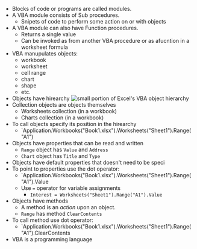 - Blocks of code or programs are called modules.
- A VBA module consists of Sub procedures.
	- Snipets of code to perform some action on or with objects
- A VBA module can also have Function procedures.
	- Returns a single value
	- Can be invoked as from another VBA procedure or as afucntion in a worksheet formula
- VBA manupulates objects:
	- workbook
	- worksheet
	- cell range
	- chart
	- shape
	- etc.
- Objects have hirearchy
![small portion of Excel's VBA object hierarchy](https://i.imgur.com/0oCU0r1.png)
- Collection objects are objects themselves
	- Worksheets collection (in a workbook)
	- Charts collection (in a workbook)
- To call objects specify its position in the hirearchy
	- `Application.Workbooks("Book1.xlsx").Worksheets("Sheet1").Range("A1")
- Objects have properties that can be read and written
	- `Range` object has `Value` and `Address`
	- `Chart` object has `Title` and `Type`
- Objects have default properties that doesn't need to be speci
- To point to properties use the dot operator:
	- `Application.Workbooks("Book1.xlsx").Worksheets("Sheet1").Range("A1").Value
	- Use `=` operator for variable assignments
		- `Interest = Worksheets("Sheet1").Range("A1").Value`
- Objects have methods
	- A method is an *action* upon an object.
	- `Range` has method `ClearContents`
- To call method use dot operator:
	- `Application.Workbooks("Book1.xlsx").Worksheets("Sheet1").Range("A1").ClearContents
- VBA is a programming language